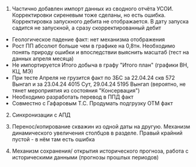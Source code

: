 1. Частично добавлен импорт данных из сводного отчёта УСОИ. Корректировки сиреневым тоже сделаны, но есть ошибка.
Корректировка запускного дебита не отображается. В дату запуска садится не запускной, а сразу скорректированный дебит

- Геологическое падение факт: нет механизма отображения
- Рост ПП абсолют больше чем в графике на 0,8тн. Необходимо понять природу ошибки и впоследствии выяснить масштаб (тест на данных апреля  месяца)
- Не импортируется Итого добыча в графу "Итого план" (графики ВН, КЦ, МЭ)
- При тесте Апреля не грузится факт по ЗБС за 22.04.24 скв 572 Вынгап и за 23.04.24 4015 Сут, 29.04.24 5195 Вынгап (вероятно, не тянет мероприятия из состояния "Консервация")
- Необходимо разработать перевод в ППД факт
- Совместно с Гафаровым Т.С. Продумать подгрузку ОТМ факт

2. Cинхронизации с АПД

3. Перенос/копирование скважин из одной даты на другую. Механизм динамического увеличения столбцов в разделе. Правый крайний пустой - в нём там есть ошибка

4. Механизм сохранения/ открытия исторического прогноза, работа с историческими данными (прогнозы прошлых периодов)